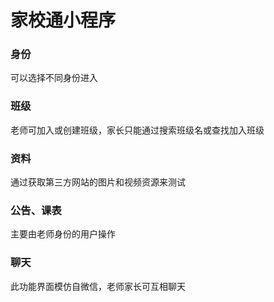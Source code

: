 # 家校通小程序
### 身份
可以选择不同身份进入
### 班级
老师可加入或创建班级，家长只能通过搜索班级名或查找加入班级
### 资料
通过获取第三方网站的图片和视频资源来测试
### 公告、课表
主要由老师身份的用户操作

### 聊天
此功能界面模仿自微信，老师家长可互相聊天
